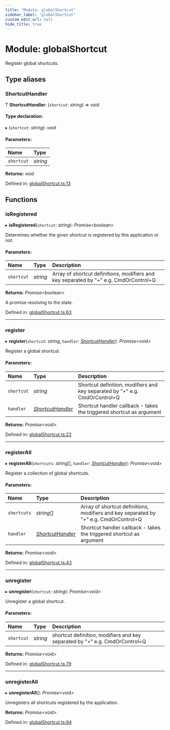 ```yaml
---
title: "Module: globalShortcut"
sidebar_label: "globalShortcut"
custom_edit_url: null
hide_title: true
---
```


# Module: globalShortcut

Register global shortcuts.

## Type aliases

### ShortcutHandler

Ƭ **ShortcutHandler**: (`shortcut`: *string*) => *void*

#### Type declaration:

▸ (`shortcut`: *string*): *void*

#### Parameters:

Name | Type |
:------ | :------ |
`shortcut` | *string* |

**Returns:** *void*

Defined in: [globalShortcut.ts:13](https://github.com/tauri-apps/tauri/blob/a68b4ee8/tooling/api/src/globalShortcut.ts#L13)

## Functions

### isRegistered

▸ **isRegistered**(`shortcut`: *string*): *Promise*<boolean\>

Determines whether the given shortcut is registered by this application or not.

#### Parameters:

Name | Type | Description |
:------ | :------ | :------ |
`shortcut` | *string* | Array of shortcut definitions, modifiers and key separated by "+" e.g. CmdOrControl+Q   |

**Returns:** *Promise*<boolean\>

A promise resolving to the state.

Defined in: [globalShortcut.ts:63](https://github.com/tauri-apps/tauri/blob/a68b4ee8/tooling/api/src/globalShortcut.ts#L63)

___

### register

▸ **register**(`shortcut`: *string*, `handler`: [*ShortcutHandler*](globalshortcut.md#shortcuthandler)): *Promise*<void\>

Register a global shortcut.

#### Parameters:

Name | Type | Description |
:------ | :------ | :------ |
`shortcut` | *string* | Shortcut definition, modifiers and key separated by "+" e.g. CmdOrControl+Q   |
`handler` | [*ShortcutHandler*](globalshortcut.md#shortcuthandler) | Shortcut handler callback - takes the triggered shortcut as argument   |

**Returns:** *Promise*<void\>

Defined in: [globalShortcut.ts:22](https://github.com/tauri-apps/tauri/blob/a68b4ee8/tooling/api/src/globalShortcut.ts#L22)

___

### registerAll

▸ **registerAll**(`shortcuts`: *string*[], `handler`: [*ShortcutHandler*](globalshortcut.md#shortcuthandler)): *Promise*<void\>

Register a collection of global shortcuts.

#### Parameters:

Name | Type | Description |
:------ | :------ | :------ |
`shortcuts` | *string*[] | Array of shortcut definitions, modifiers and key separated by "+" e.g. CmdOrControl+Q   |
`handler` | [*ShortcutHandler*](globalshortcut.md#shortcuthandler) | Shortcut handler callback - takes the triggered shortcut as argument   |

**Returns:** *Promise*<void\>

Defined in: [globalShortcut.ts:43](https://github.com/tauri-apps/tauri/blob/a68b4ee8/tooling/api/src/globalShortcut.ts#L43)

___

### unregister

▸ **unregister**(`shortcut`: *string*): *Promise*<void\>

Unregister a global shortcut.

#### Parameters:

Name | Type | Description |
:------ | :------ | :------ |
`shortcut` | *string* | shortcut definition, modifiers and key separated by "+" e.g. CmdOrControl+Q   |

**Returns:** *Promise*<void\>

Defined in: [globalShortcut.ts:79](https://github.com/tauri-apps/tauri/blob/a68b4ee8/tooling/api/src/globalShortcut.ts#L79)

___

### unregisterAll

▸ **unregisterAll**(): *Promise*<void\>

Unregisters all shortcuts registered by the application.

**Returns:** *Promise*<void\>

Defined in: [globalShortcut.ts:94](https://github.com/tauri-apps/tauri/blob/a68b4ee8/tooling/api/src/globalShortcut.ts#L94)
